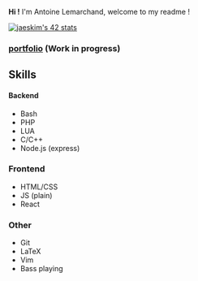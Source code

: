 **Hi !**
I'm Antoine Lemarchand, welcome to my readme !

[![jaeskim's 42 stats](https://badge42.herokuapp.com/api/stats/alemarch?darkmode=true)](https://github.com/JaeSeoKim/badge42)
### [portfolio](https://antoinelemarchand.xyw) (Work in progress)
## Skills

#### Backend
* Bash
* PHP
* LUA
* C/C++
* Node.js (express)

### Frontend
* HTML/CSS
* JS (plain)
* React

### Other
* Git
* LaTeX
* Vim
* Bass playing
